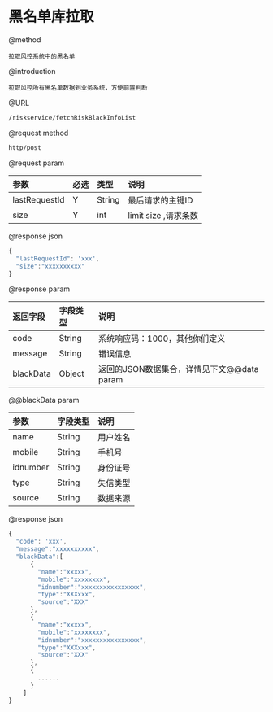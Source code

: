 # 黑名单库拉取

@method

```
拉取风控系统中的黑名单
```

@introduction

```
拉取风控所有黑名单数据到业务系统，方便前置判断
```

@URL

```
/riskservice/fetchRiskBlackInfoList
```

@request method

```
http/post
```

@request param

| 参数 | 必选 | 类型 | 说明 |
| :--- | :--- | :--- | :--- |
| lastRequestId | Y | String | 最后请求的主键ID |
| size | Y | int | limit size ,请求条数 |

@response json

```js
{
  "lastRequestId": 'xxx',
  "size":"xxxxxxxxxx"
}
```

@response param

| 返回字段 | 字段类型 | 说明 |
| :--- | :--- | :--- |
| code | String | 系统响应码：1000，其他你们定义 |
| message | String | 错误信息 |
| blackData | Object | 返回的JSON数据集合，详情见下文@@data param |

@@blackData param

| 参数 | 字段类型 | 说明 |
| :--- | :--- | :--- |
| name | String | 用户姓名 |
| mobile | String | 手机号 |
| idnumber | String | 身份证号 |
| type | String | 失信类型 |
| source | String | 数据来源 |

@response json

```js
{
  "code": 'xxx',
  "message":"xxxxxxxxxx",
  "blackData":[
      {
        "name":"xxxxx",
        "mobile":"xxxxxxxx",
        "idnumber":"xxxxxxxxxxxxxxxx",
        "type":"XXXxxx",
        "source":"XXX"
      },
      {
        "name":"xxxxx",
        "mobile":"xxxxxxxx",
        "idnumber":"xxxxxxxxxxxxxxxx",
        "type":"XXXxxx",
        "source":"XXX"
      },
      {
        ......
      }
    ]
}
```



